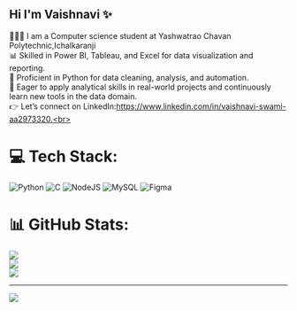 ## Hi I'm Vaishnavi ✨

👩🏻‍💻 I am a Computer science student at Yashwatrao Chavan Polytechnic,Ichalkaranji<br>
📊 Skilled in Power BI, Tableau, and Excel for data visualization and reporting.<br>
🐍 Proficient in Python for data cleaning, analysis, and automation.<br>
🚀 Eager to apply analytical skills in real-world projects and continuously learn new tools in the data domain.<br>
👉 Let’s connect on LinkedIn:https://www.linkedin.com/in/vaishnavi-swami-aa2973320.<br>


# 💻 Tech Stack:
![Python](https://img.shields.io/badge/python-3670A0?style=for-the-badge&logo=python&logoColor=ffdd54) ![C](https://img.shields.io/badge/c-%2300599C.svg?style=for-the-badge&logo=c&logoColor=white) ![NodeJS](https://img.shields.io/badge/node.js-6DA55F?style=for-the-badge&logo=node.js&logoColor=white) ![MySQL](https://img.shields.io/badge/mysql-4479A1.svg?style=for-the-badge&logo=mysql&logoColor=white) ![Figma](https://img.shields.io/badge/figma-%23F24E1E.svg?style=for-the-badge&logo=figma&logoColor=white)
# 📊 GitHub Stats:
![](https://github-readme-stats.vercel.app/api?username=vaishnavi-swami&theme=tokyonight&hide_border=false&include_all_commits=false&count_private=false)<br/>
![](https://nirzak-streak-stats.vercel.app/?user=vaishnavi-swami&theme=tokyonight&hide_border=false)<br/>
![](https://github-readme-stats.vercel.app/api/top-langs/?username=vaishnavi-swami&theme=tokyonight&hide_border=false&include_all_commits=false&count_private=false&layout=compact)

---
[![](https://visitcount.itsvg.in/api?id=vaishnavi-swami&icon=0&color=0)](https://visitcount.itsvg.in)

<!-- Proudly created with GPRM ( https://gprm.itsvg.in ) -->
